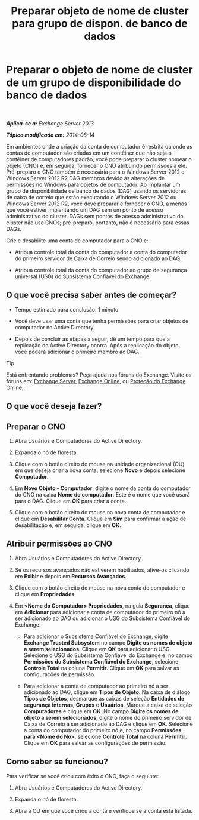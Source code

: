 ﻿---
title: 'Preparar objeto de nome de cluster para grupo de dispon. de banco de dados'
TOCTitle: Preparar o objeto de nome de cluster de um grupo de disponibilidade do banco de dados
ms:assetid: 51ebf2f6-8a02-44ef-a489-ca361cb0f63a
ms:mtpsurl: https://technet.microsoft.com/pt-br/library/Ff367878(v=EXCHG.150)
ms:contentKeyID: 50485585
ms.date: 05/22/2018
mtps_version: v=EXCHG.150
ms.translationtype: MT
---

# Preparar o objeto de nome de cluster de um grupo de disponibilidade do banco de dados

 

_**Aplica-se a:** Exchange Server 2013_

_**Tópico modificado em:** 2014-08-14_

Em ambientes onde a criação da conta de computador é restrita ou onde as contas de computador são criadas em um contêiner que não seja o contêiner de computadores padrão, você pode preparar o cluster nomear o objeto (CNO) e, em seguida, fornecer o CNO atribuindo permissões a ele. Pré-preparo o CNO também é necessária para o Windows Server 2012 e Windows Server 2012 R2 DAG membros devido às alterações de permissões no Windows para objetos de computador. Ao implantar um grupo de disponibilidade de banco de dados (DAG) usando os servidores de caixa de correio que estão executando o Windows Server 2012 ou Windows Server 2012 R2, você deve preparar e fornecer o CNO, a menos que você estiver implantando um DAG sem um ponto de acesso administrativo do cluster. DAGs sem pontos de acesso administrativo do cluster não use CNOs; pré-preparo, portanto, não é necessário para essas DAGs.

Crie e desabilite uma conta de computador para o CNO e:

  - Atribua controle total da conta do computador à conta do computador do primeiro servidor de Caixa de Correio sendo adicionado ao DAG.

  - Atribua controle total da conta do computador ao grupo de segurança universal (USG) do Subsistema Confiável do Exchange.

## O que você precisa saber antes de começar?

  - Tempo estimado para conclusão: 1 minuto

  - Você deve usar uma conta que tenha permissões para criar objetos de computador no Active Directory.

  - Depois de concluir as etapas a seguir, dê um tempo para que a replicação do Active Directory ocorra. Após a replicação do objeto, você poderá adicionar o primeiro membro ao DAG.


> [!TIP]
> Está enfrentando problemas? Peça ajuda nos fóruns do Exchange. Visite os fóruns em: <A href="https://go.microsoft.com/fwlink/p/?linkid=60612">Exchange Server</A>, <A href="https://go.microsoft.com/fwlink/p/?linkid=267542">Exchange Online</A>, ou <A href="https://go.microsoft.com/fwlink/p/?linkid=285351">Proteção do Exchange Online</A>..



## O que você deseja fazer?

## Preparar o CNO

1.  Abra Usuários e Computadores do Active Directory.

2.  Expanda o nó de floresta.

3.  Clique com o botão direito do mouse na unidade organizacional (OU) em que deseja criar a nova conta, selecione **Novo** e depois selecione **Computador**.

4.  Em **Novo Objeto - Computador**, digite o nome da conta do computador do CNO na caixa **Nome do computador**. Este é o nome que você usará para o DAG. Clique em **OK** para criar a conta.

5.  Clique com o botão direito do mouse na nova conta de computador e clique em **Desabilitar Conta**. Clique em **Sim** para confirmar a ação de desabilitação e, em seguida, clique em **OK**.

## Atribuir permissões ao CNO

1.  Abra Usuários e Computadores do Active Directory.

2.  Se os recursos avançados não estiverem habilitados, ative-os clicando em **Exibir** e depois em **Recursos Avançados**.

3.  Clique com o botão direito do mouse na nova conta de computador e clique em **Propriedades**.

4.  Em **\<Nome do Computador\> Propriedades**, na guia **Segurança**, clique em **Adicionar** para adicionar a conta de computador do primeiro nó a ser adicionado ao DAG ou adicionar o USG do Subsistema Confiável do Exchange:
    
      - Para adicionar o Subsistema Confiável do Exchange, digite **Exchange Trusted Subsystem** no campo **Digite os nomes de objeto a serem selecionados**. Clique em **OK** para adicionar o USG. Selecione o USG do Subsistema Confiável do Exchange e, no campo **Permissões do Subsistema Confiável do Exchange**, selecione **Controle Total** na coluna **Permitir**. Clique em **OK** para salvar as configurações de permissão.
    
      - Para adicionar a conta de computador ao primeiro nó a ser adicionado ao DAG, clique em **Tipos de Objeto**. Na caixa de diálogo **Tipos de Objetos**, desmarque as caixas de seleção **Entidades de segurança internas**, **Grupos** e **Usuários**. Marque a caixa de seleção **Computadores** e clique em **OK**. No campo **Digite os nomes de objeto a serem selecionados**, digite o nome do primeiro servidor de Caixa de Correio a ser adicionado ao DAG e clique em **OK**. Selecione a conta do computador do primeiro nó e, no campo **Permissões para \<Nome do Nó\>**, selecione **Controle Total** na coluna **Permitir**. Clique em **OK** para salvar as configurações de permissão.

## Como saber se funcionou?

Para verificar se você criou com êxito o CNO, faça o seguinte:

1.  Abra Usuários e Computadores do Active Directory.

2.  Expanda o nó de floresta.

3.  Abra a OU em que você criou a conta e verifique se a conta está listada.

